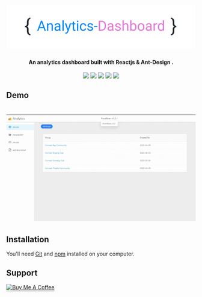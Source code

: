 <h1 align="center">
  <img src="https://raw.githubusercontent.com/neeleshio/Analytics-Dashboard/master/ad.png" alt="analytics-dashboard" width="600">
</h1>

<h4 align="center">An analytics dashboard built with Reactjs & Ant-Design .</h4>

<div align="center">
  <img src="https://img.shields.io/badge/host-private-blueviolet">
  <img src="https://img.shields.io/badge/server-private-red">
  <img src="https://img.shields.io/badge/contributions-false-orange.svg">
  <img src="https://img.shields.io/badge/license-frontrow-blue.svg">
  <img src="https://visitor-badge.laobi.icu/badge?page_id=Analytics-Dashboard.visitor-badge">
</div>

## Demo

<h1 align="center">
  <img src="https://raw.githubusercontent.com/neeleshio/Analytics-Dashboard/master/Sequence%20%231(6).gif" alt="demo" width="600">
</h1>

## Installation

You'll need [Git](https://git-scm.com) and [npm](http://npmjs.com) installed on your computer.

## Support

<a href="https://www.buymeacoffee.com/neeleshio" target="_blank"><img src="https://www.buymeacoffee.com/assets/img/custom_images/purple_img.png" alt="Buy Me A Coffee" style="height: 41px !important;width: 174px !important;box-shadow: 0px 3px 2px 0px rgba(190, 190, 190, 0.5) !important;-webkit-box-shadow: 0px 3px 2px 0px rgba(190, 190, 190, 0.5) !important;" ></a>

